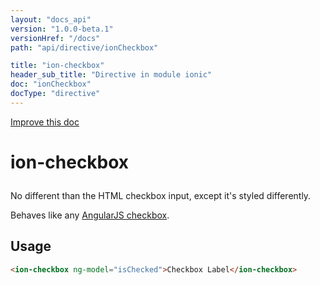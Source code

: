 ```yaml
---
layout: "docs_api"
version: "1.0.0-beta.1"
versionHref: "/docs"
path: "api/directive/ionCheckbox"

title: "ion-checkbox"
header_sub_title: "Directive in module ionic"
doc: "ionCheckbox"
docType: "directive"
---
```


<div class="improve-docs">
  <a href='http://github.com/driftyco/ionic/edit/master/js/ext/angular/src/directive/ionicCheckbox.js#L6'>
    Improve this doc
  </a>
</div>




<h1 class="api-title">

  ion-checkbox



</h1>





No different than the HTML checkbox input, except it's styled differently.

Behaves like any [AngularJS checkbox](http://docs.angularjs.org/api/ng/input/input[checkbox]).








  
<h2 id="usage">Usage</h2>
  
```html
<ion-checkbox ng-model="isChecked">Checkbox Label</ion-checkbox>
```
  
  

  





